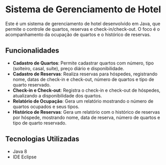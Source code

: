 # Sistema de Gerenciamento de Hotel

Este é um sistema de gerenciamento de hotel desenvolvido em Java, que permite o controle de quartos, reservas e check-in/check-out. O foco é o acompanhamento da ocupação de quartos e o histórico de reservas.

## Funcionalidades

- **Cadastro de Quartos**: Permite cadastrar quartos com número, tipo (solteiro, casal, suíte), preço diário e disponibilidade.
- **Cadastro de Reservas**: Realiza reservas para hóspedes, registrando nome, datas de check-in e check-out, número de quartos e tipo de quarto reservado.
- **Check-in e Check-out**: Registra o check-in e check-out de hóspedes, atualizando a disponibilidade dos quartos.
- **Relatório de Ocupação**: Gera um relatório mostrando o número de quartos ocupados e seus tipos.
- **Histórico de Reservas**: Gera um relatório com o histórico de reservas por hóspede, mostrando nome, data de reserva, número de quartos e tipo de quarto reservado.

## Tecnologias Utilizadas

- Java 8 
- IDE Eclipse
